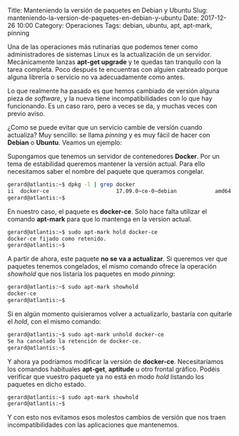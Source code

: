 Title: Manteniendo la versión de paquetes en Debian y Ubuntu
Slug: manteniendo-la-version-de-paquetes-en-debian-y-ubuntu
Date: 2017-12-26 10:00
Category: Operaciones
Tags: debian, ubuntu, apt, apt-mark, pinning



Una de las operaciones más rutinarias que podemos tener como administradores de sistemas Linux es la actualización de un servidor. Mecánicamente lanzas **apt-get upgrade** y te quedas tan tranquilo con la tarea completa. Poco después te encuentras con alguien cabreado porque alguna librería o servicio no va adecuadamente como antes.

Lo que realmente ha pasado es que hemos cambiado de versión alguna pieza de *software*, y la nueva tiene incompatibilidades con lo que hay funcionando. Es un caso raro, pero a veces se da, y muchas veces con previo aviso.

¿Como se puede evitar que un servicio cambie de versión cuando actualiza? Muy sencillo: se llama *pinning* y es muy fácil de hacer con **Debian** o **Ubuntu**. Veamos un ejemplo:

Supongamos que tenemos un servidor de contenedores **Docker**. Por un tema de estabilidad queremos mantener la versión actual. Para ello necesitamos saber el nombre del paquete que queramos congelar.

```bash
gerard@atlantis:~$ dpkg -l | grep docker
ii  docker-ce                     17.09.0~ce-0~debian            amd64        Docker: the open-source application container engine
gerard@atlantis:~$
```

En nuestro caso, el paquete es **docker-ce**. Solo hace falta utilizar el comando **apt-mark** para que lo mantenga en la version actual.

```bash
gerard@atlantis:~$ sudo apt-mark hold docker-ce
docker-ce fijado como retenido.
gerard@atlantis:~$
```

A partir de ahora, este paquete **no se va a actualizar**. Si queremos ver que paquetes tenemos congelados, el mismo comando ofrece la operación *showhold* que nos listaría los paquetes en modo *pinning*:

```bash
gerard@atlantis:~$ sudo apt-mark showhold
docker-ce
gerard@atlantis:~$
```

Si en algún momento quisieramos volver a actualizarlo, bastaría con quitarle el *hold*, con el mismo comando:

```bash
gerard@atlantis:~$ sudo apt-mark unhold docker-ce
Se ha cancelado la retención de docker-ce.
gerard@atlantis:~$
```

Y ahora ya podríamos modificar la versión de **docker-ce**. Necesitaríamos los comandos habituales **apt-get**, **aptitude** u otro frontal gráfico. Podéis verificar que vuestro paquete ya no está en modo *hold* listando los paquetes en dicho estado.

```bash
gerard@atlantis:~$ sudo apt-mark showhold
gerard@atlantis:~$
```

Y con esto nos evitamos esos molestos cambios de versión que nos traen incompatibilidades con las aplicaciones que mantenemos.
